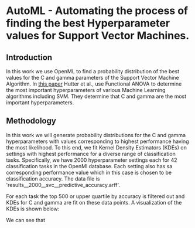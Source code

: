 # AutoML - Automating the process of finding the best Hyperparameter values for Support Vector Machines.
## Introduction
In this work we use OpenML to find a probability distribution of the best values for the C and gamma parameters of the Support Vector Machine Algorithm. 
In [this paper](https://arxiv.org/pdf/1710.04725.pdf) Hutter et al., use Functional ANOVA to determine the most important hyperparameters of various Machine Learning algorithms
including SVM. They determine that C and gamma are the most important hyperparameters.

## Methodology
In this work we will generate probability distributions for the C and gamma hyperparameters with values corresponding to highest performance having the most likelihood. To this end, we fit Kernel Density Estimators (KDEs) on settings with highest performance for a diverse range of classification tasks. Specifically, we have 2000 hyperparameter settings each for 42 classification tasks in the OpenMl database. Each setting also has sa corresponding performance value which in this case is chosen to be classification accuracy. The data file is 'results__2000__svc__predictive_accuracy.arff'.

For each task the top 500 or upper quartile by accuracy is filtered out and KDEs for C and gamma are fit on these data points. 
A visualization of the KDEs is shown below:

We can see that 
